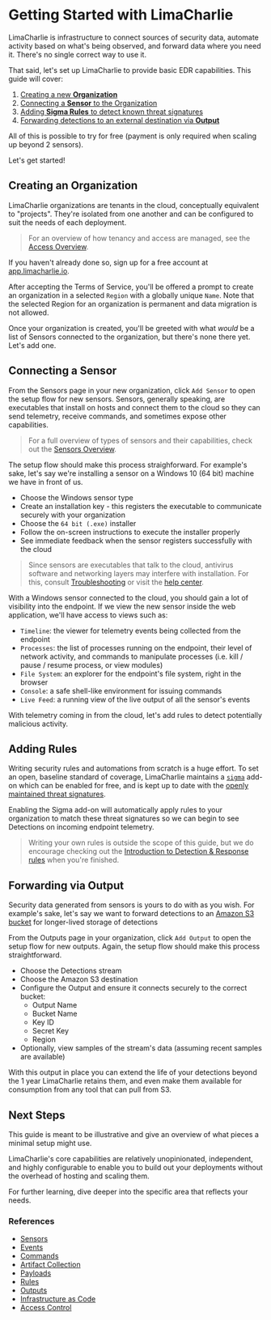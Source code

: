 # Getting Started with LimaCharlie

LimaCharlie is infrastructure to connect sources of security data, automate activity based on what's being observed, and forward data where you need it. There's no single correct way to use it.

That said, let's set up LimaCharlie to provide basic EDR capabilities. This guide will cover:

1. [Creating a new **Organization**](getting-started.md#creating-an-organization)
2. [Connecting a **Sensor** to the Organization](getting-started.md#connecting-a-sensor)
3. [Adding **Sigma Rules** to detect known threat signatures](getting-started.md#adding-rules)
5. [Forwarding detections to an external destination via **Output**](getting-started.md#forwarding-via-output)

All of this is possible to try for free (payment is only required when scaling up beyond 2 sensors).

Let's get started!

## Creating an Organization

LimaCharlie organizations are tenants in the cloud, conceptually equivalent to "projects". They're isolated from one another and can be configured to suit the needs of each deployment.

> For an overview of how tenancy and access are managed, see the [Access Overview](access-overview.md).

If you haven't already done so, sign up for a free account at [app.limacharlie.io](https://app.limacharlie.io/signup). 

After accepting the Terms of Service, you'll be offered a prompt to create an organization in a selected `Region` with a globally unique `Name`. Note that the selected Region for an organization is permanent and data migration is not allowed.

Once your organization is created, you'll be greeted with what _would_ be a list of Sensors connected to the organization, but there's none there yet. Let's add one.

## Connecting a Sensor

From the Sensors page in your new organization, click `Add Sensor` to open the setup flow for new sensors. Sensors, generally speaking, are executables that install on hosts and connect them to the cloud so they can send telemetry, receive commands, and sometimes expose other capabilities.

> For a full overview of types of sensors and their capabilities, check out the [Sensors Overview](sensors.md).

The setup flow should make this process straighforward. For example's sake, let's say we're installing a sensor on a Windows 10 (64 bit) machine we have in front of us. 

* Choose the Windows sensor type
* Create an installation key - this registers the executable to communicate securely with your organization
* Choose the `64 bit (.exe)` installer
* Follow the on-screen instructions to execute the installer properly
* See immediate feedback when the sensor registers successfully with the cloud

> Since sensors are executables that talk to the cloud, antivirus software and networking layers may interfere with installation. For this, consult [Troubleshooting](troubleshooting.md) or visit the [help center](https://help.limacharlie.io/).

With a Windows sensor connected to the cloud, you should gain a lot of visibility into the endpoint. If we view the new sensor inside the web application, we'll have access to views such as:

* `Timeline`: the viewer for telemetry events being collected from the endpoint
* `Processes`: the list of processes running on the endpoint, their level of network activity, and commands to manipulate processes (i.e. kill / pause / resume process, or view modules)
* `File System`: an explorer for the endpoint's file system, right in the browser
* `Console`: a safe shell-like environment for issuing commands
* `Live Feed`: a running view of the live output of all the sensor's events

With telemetry coming in from the cloud, let's add rules to detect potentially malicious activity. 

## Adding Rules

Writing security rules and automations from scratch is a huge effort. To set an open, baseline standard of coverage, LimaCharlie maintains a [`sigma`](https://app.limacharlie.io/add-ons/detail/sigma) add-on which can be enabled for free, and is kept up to date with the [openly maintained threat signatures](https://github.com/SigmaHQ/sigma). 

Enabling the Sigma add-on will automatically apply rules to your organization to match these threat signatures so we can begin to see Detections on incoming endpoint telemetry. 

> Writing your own rules is outside the scope of this guide, but we do encourage checking out the [Introduction to Detection & Response rules](dr.md) when you're finished.

## Forwarding via Output

Security data generated from sensors is yours to do with as you wish. For example's sake, let's say we want to forward detections to an [Amazon S3 bucket](https://aws.amazon.com/s3/) for longer-lived storage of detections

From the Outputs page in your organization, click `Add Output` to open the setup flow for new outputs. Again, the setup flow should make this process straightforward. 

* Choose the Detections stream
* Choose the Amazon S3 destination
* Configure the Output and ensure it connects securely to the correct bucket:
  * Output Name
  * Bucket Name
  * Key ID
  * Secret Key
  * Region
* Optionally, view samples of the stream's data (assuming recent samples are available)

With this output in place you can extend the life of your detections beyond the 1 year LimaCharlie retains them, and even make them available for consumption from any tool that can pull from S3. 

## Next Steps

This guide is meant to be illustrative and give an overview of what pieces a minimal setup might use. 

LimaCharlie's core capabilities are relatively unopinionated, independent, and highly configurable to enable you to build out your deployments without the overhead of hosting and scaling them.

For further learning, dive deeper into the specific area that reflects your needs.

### References

* [Sensors](sensors.md)
* [Events](events-overview.md)
* [Commands](sensor-commands-overview.md)
* [Artifact Collection](external_logs.md)
* [Payloads](payloads.md)
* [Rules](dr.md)
* [Outputs](outputs.md)
* [Infrastructure as Code](configs.md)
* [Access Control](access-overview.md)

